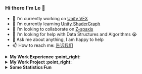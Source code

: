 ### Hi there I'm Le 👋

- 🔭 I’m currently working on [Unity VFX](https://unity.com/visual-effect-graph)
- 🌱 I’m currently learning [Unity ShaderGraph](https://unity.com/shader-graph)
- 👯 I’m looking to collaborate on [Z-spaxis](https://github.com/Z-spaxis)
- 🤔  I’m looking for help with Data Structures and Algorithms 😭
- 💬 Ask me about anything, I am happy to help
- 📫 How to reach me: <a href="mailto:lele748916898@outlook.com?subject=邮件标题&body=邮件内容">告诉我们</a>


<!-- start  My Work Experience -->
<details>
<summary><b> My Work Experience :point_right: </b></summary>
<table>
  <thead>
    <tr>
      <th>Job Name</th>
      <th>Roles & responsibilities</th>
      <th>Duration</th>
    </tr>
  </thead>
  <tbody>
  	<tr>
      <td><b><a href="http://www.z-spaxis.com/">Z-spaxis</a> </b></td>
      <td>C#,Unity  Developmental Engineer</td>
      <td>January 2019 - 2022.3</td>
    </tr>
  </tbody>
  
  <tbody>
  	<tr>
      <td><b><a href="http://www.ShaderBox.com/">ShaderBox</a> </b></td>
      <td>C#,Unity Developmental Engineer</td>
      <td>January 2022.3 - Present</td>
    </tr>
  </tbody>
  
</table>
</details>

<!-- end  My Work Experience -->






<!-- start  My Work Project -->
<details>
<summary><b> My Work Project :point_right:</b></summary>
<table>
  <thead>
    <tr>
      <th>Project Name</th>
      <th>Skills used</th>
      <th>Description</th>
    </tr>
  </thead>
  <tbody>
    <tr>
      <td><a href='https://github.com/lelehappy666/SpaceshipDemo'>VisualEffectGraph-Samples</a></td>
      <td>C#,ShaderLab,HLSL,GLSL</td>
      <td>In this project you will be able to access sample scenes and effects made with the Visual Effect Graph. You can download snapshots of these samples by using the release tab, or by cloning this repository.

There are also pre-built binaries for Windows and/or macOS available.</td>
    </tr>
    <tr>
      <td><a href='https://github.com/lelehappy666/SpaceshipDemo'>SpaceshipDemo</a></td>
      <td>C#,ShaderLab,HLSL,GLSL</td>
      <td>Spaceship Demo is a AAA Playable First person demo showcasing effects made with Visual Effect Graph and rendered with High Definition Render Pipeline.

DOWNLOAD LATEST RELEASE HERE

For update information, see the Changelog.</td>
    </tr>
    <tr>
      <td><a href="https://github.com/lelehappy666/VfxGraphTestbed">VfxGraphTestbed</a></td>
      <td>HLSL</td>
      <td>This repository is where I try several VFX ideas with Unity Visual Effect Graph (VFX Graph).</td>
    </tr>
    <tr>
      <td><a href='https://github.com/lelehappy666/xNode'>xNode</a></td>
      <td>C#</td>
      <td>Thinking of developing a node-based plugin? Then this is for you. You can download it as an archive and unpack to a new unity project, or connect it as git submodule.

xNode is super userfriendly, intuitive and will help you reap the benefits of node graphs in no time. With a minimal footprint, it is ideal as a base for custom state machines, dialogue systems, decision makers etc.
</td>
    </tr>
    <tr>
      <td><a href='https://github.com/lelehappy666/xLua'>xLua</a></td>
      <td>C,HTML,Lua,C#,C++</td>
      <td>xLua为Unity、 .Net、 Mono等C#环境增加Lua脚本编程的能力，借助xLua，这些Lua代码可以方便的和C#相互调用</td>
    </tr>
    <tr>
      <td><a href="https://github.com/lelehappy666/Smrvfx">Smrvfx</a></td>
      <td>C#</td>
      <td>Smrvfx is a Unity sample project that shows how to use an animated skinned mesh as a particle source in a visual effect graph.</td>
    </tr>
    <tr>
      <td><a href='https://github.com/lelehappy666/odin-serializer'>Odin-serializer</a></td>
      <td>C#</td>
      <td>为 Unity 构建的快速、健壮、强大且可扩展的 .NET 序列化程序
OdinSerializer 是为Odin构建和使用的自定义序列化程序的开源版本 - Inspector & Serializer</td>
    </tr>
  </tbody>
</table>
</details>
<!-- end  My Work Project -->











<!-- start statics fun section -->
<details>
<summary><b> Some Statistics Fun</b></summary>
<div align="center">
<img src='https://github-readme-stats.vercel.app/api?username=lelehappy666&show_icons=true&theme=tokyonight&count_private=true&line_height=40'  align="left" />
<img src='https://github-readme-stats.vercel.app/api/top-langs/?username=lelehappy666&theme=tokyonight&hide_langs_below=4' />

[![trophy](https://github-profile-trophy.vercel.app/?username=lelehappy666&theme=onedark&row=1&column=7)](https://github.com/ryo-ma/github-profile-trophy)

![](https://github-readme-streak-stats.herokuapp.com/?user=lelehappy666&theme=dark)

<img src="https://activity-graph.herokuapp.com/graph?username=lelehappy666&theme=react-dark&bg_color=20232a&hide_border=true" width="100%">

</div>
</details>
<!-- end statics fun section -->
